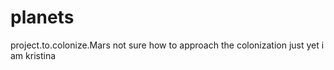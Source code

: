 # planets
project.to.colonize.Mars
not sure how to approach the colonization just yet
i am kristina
